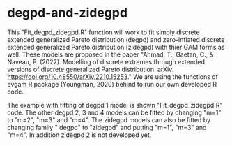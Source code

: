 # degpd-and-zidegpd
This "Fit_degpd_zidegpd.R" function will work to fit simply discrete extended generalized Pareto distribution (degpd) and zero-inflated discrete extended generalized Pareto distribution (zidegpd) with thier GAM forms as well. These models are proposed in the paper "Ahmad, T., Gaetan, C., & Naveau, P. (2022). Modelling of discrete extremes through extended versions of discrete generalized Pareto distribution. arXiv. https://doi.org/10.48550/arXiv.2210.15253." We are using the functions of evgam R package (Youngman, 2020) behind to run our own developed R code.

The example with fitting of degpd 1 model is shown "Fit_degpd_zidegpd.R" code. 
The other degpd 2, 3 and 4 models can be fitted by changing "m=1" to "m=2", "m=3" and "m=4".
The zidegpd models can also be fitted by changing family " degpd" to  "zidegpd" and putting "m=1", "m=3" and "m=4". 
In addition zidegpd 2 is not developed yet. 

